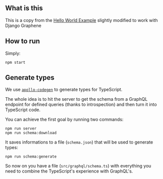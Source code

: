 What is this
----
This is a copy from the [Hello World Example](https://github.com/apollographql/apollo-angular/tree/master/examples/hello-world)
slightly modified to work with Django Graphene


## How to run

Simply:

```
npm start
```

## Generate types

We use [`apollo-codegen`](https://github.com/apollographql/apollo-codegen) to generate types for TypeScript.

The whole idea is to hit the server to get the schema from a GraphQL endpoint for defined queries (thanks to introspection) and then turn it into TypeScript code.

You can achieve the first goal by running two commands:

```
npm run server
npm run schema:download
```

It saves informations to a file (`schema.json`) that will be used to generate types:

```
npm run schema:generate
```

So now on you have a file (`src/graphql/schema.ts`) with everything you need to combine the TypeScript's experience with GraphQL's.
